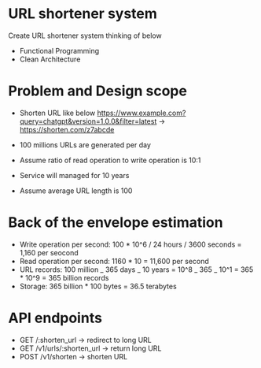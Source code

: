 # URL shortener system

Create URL shortener system thinking of below

- Functional Programming
- Clean Architecture

# Problem and Design scope

- Shorten URL like below
  https://www.example.com?query=chatgpt&version=1.0.0&filter=latest
  -> https://shorten.com/z7abcde

- 100 millions URLs are generated per day
- Assume ratio of read operation to write operation is 10:1
- Service will managed for 10 years
- Assume average URL length is 100

# Back of the envelope estimation

- Write operation per second: 100 \* 10^6 / 24 hours / 3600 seconds = 1,160 per seocond
- Read operation per second: 1160 \* 10 = 11,600 per second
- URL records: 100 million _ 365 days _ 10 years = 10^8 _ 365 _ 10^1 = 365 \* 10^9 = 365 billion records
- Storage: 365 billion \* 100 bytes = 36.5 terabytes

# API endpoints

- GET /:shorten_url -> redirect to long URL
- GET /v1/urls/:shorten_url -> return long URL
- POST /v1/shorten -> shorten URL
